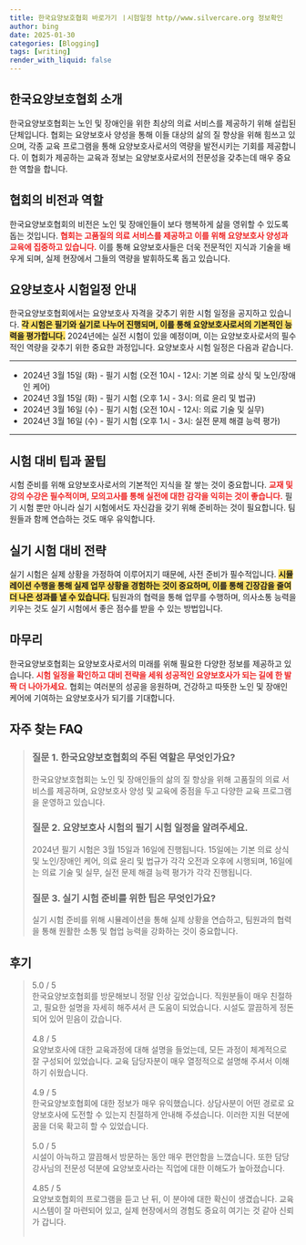 ```yaml
---
title: 한국요양보호협회 바로가기 ㅣ시험일정 http//www.silvercare.org 정보확인
author: bing
date: 2025-01-30
categories: [Blogging]
tags: [writing]
render_with_liquid: false
---
```



<h2 id='한국요양보호협회 소개'>한국요양보호협회 소개</h2>

<p>한국요양보호협회는 노인 및 장애인을 위한 최상의 의료 서비스를 제공하기 위해 설립된 단체입니다. 협회는 요양보호사 양성을 통해 이들 대상의 삶의 질 향상을 위해 힘쓰고 있으며, 각종 교육 프로그램을 통해 요양보호사로서의 역량을 발전시키는 기회를 제공합니다. 이 협회가 제공하는 교육과 정보는 요양보호사로서의 전문성을 갖추는데 매우 중요한 역할을 합니다. </p>

<h2 id='협회의 비전과 역할'>협회의 비전과 역할</h2>

<p>한국요양보호협회의 비전은 노인 및 장애인들이 보다 행복하게 삶을 영위할 수 있도록 돕는 것입니다. <b><span style="color: #ee2323;">협회는 고품질의 의료 서비스를 제공하고 이를 위해 요양보호사 양성과 교육에 집중하고 있습니다.</span></b> 이를 통해 요양보호사들은 더욱 전문적인 지식과 기술을 배우게 되며, 실제 현장에서 그들의 역량을 발휘하도록 돕고 있습니다.</p>

<h2 id='요양보호사 시험일정 안내'>요양보호사 시험일정 안내</h2>

<p>한국요양보호협회에서는 요양보호사 자격을 갖추기 위한 시험 일정을 공지하고 있습니다. <b><span style="background-color: #ffe066;">각 시험은 필기와 실기로 나누어 진행되며, 이를 통해 요양보호사로서의 기본적인 능력을 평가합니다.</span></b> 2024년에는 실전 시험이 있을 예정이며, 이는 요양보호사로서의 필수적인 역량을 갖추기 위한 중요한 과정입니다. 요양보호사 시험 일정은 다음과 같습니다.</p>

<hr />

<ul>
    <li>2024년 3월 15일 (화) - 필기 시험 (오전 10시 - 12시: 기본 의료 상식 및 노인/장애인 케어)</li>
    <li>2024년 3월 15일 (화) - 필기 시험 (오후 1시 - 3시: 의료 윤리 및 법규)</li>
    <li>2024년 3월 16일 (수) - 필기 시험 (오전 10시 - 12시: 의료 기술 및 실무)</li>
    <li>2024년 3월 16일 (수) - 필기 시험 (오후 1시 - 3시: 실전 문제 해결 능력 평가)</li>
</ul>

<hr />

<h2 id='시험 대비 팁과 꿀팁'>시험 대비 팁과 꿀팁</h2>

<p>시험 준비를 위해 요양보호사로서의 기본적인 지식을 잘 쌓는 것이 중요합니다. <b><span style="color: #ee2323;">교재 및 강의 수강은 필수적이며, 모의고사를 통해 실전에 대한 감각을 익히는 것이 좋습니다.</span></b> 필기 시험 뿐만 아니라 실기 시험에서도 자신감을 갖기 위해 준비하는 것이 필요합니다. 팀원들과 함께 연습하는 것도 매우 유익합니다.</p>

<h2 id='실기 시험 대비 전략'>실기 시험 대비 전략</h2>

<p>실기 시험은 실제 상황을 가정하여 이루어지기 때문에, 사전 준비가 필수적입니다. <b><span style="background-color: #ffe066;">시뮬레이션 수행을 통해 실제 업무 상황을 경험하는 것이 중요하며, 이를 통해 긴장감을 줄여 더 나은 성과를 낼 수 있습니다.</span></b> 팀원과의 협력을 통해 업무를 수행하며, 의사소통 능력을 키우는 것도 실기 시험에서 좋은 점수를 받을 수 있는 방법입니다.</p>

<h2 id='마무리'>마무리</h2>

<p>한국요양보호협회는 요양보호사로서의 미래를 위해 필요한 다양한 정보를 제공하고 있습니다. <b><span style="color: #ee2323;">시험 일정을 확인하고 대비 전략을 세워 성공적인 요양보호사가 되는 길에 한 발짝 더 나아가세요.</span></b> 협회는 여러분의 성공을 응원하며, 건강하고 따뜻한 노인 및 장애인 케어에 기여하는 요양보호사가 되기를 기대합니다.</p>


<h2 id='자주_찾는_FAQ'>자주 찾는 FAQ</h2>
<div itemscope="" itemtype="https://schema.org/FAQPage"> 
<blockquote> 
<div itemscope="" itemprop="mainEntity" itemtype="https://schema.org/Question"> 
<h3 itemprop="name">질문 1. 한국요양보호협회의 주된 역할은 무엇인가요?</h3> 
<div itemscope="" itemprop="acceptedAnswer" itemtype="https://schema.org/Answer"> 
<span itemprop="text"> 
<p>한국요양보호협회는 노인 및 장애인들의 삶의 질 향상을 위해 고품질의 의료 서비스를 제공하며, 요양보호사 양성 및 교육에 중점을 두고 다양한 교육 프로그램을 운영하고 있습니다.</p> 
</span> 
</div> 
</div> 

<div itemscope="" itemprop="mainEntity" itemtype="https://schema.org/Question"> 
<h3 itemprop="name">질문 2. 요양보호사 시험의 필기 시험 일정을 알려주세요.</h3> 
<div itemscope="" itemprop="acceptedAnswer" itemtype="https://schema.org/Answer"> 
<span itemprop="text"> 
<p>2024년 필기 시험은 3월 15일과 16일에 진행됩니다. 15일에는 기본 의료 상식 및 노인/장애인 케어, 의료 윤리 및 법규가 각각 오전과 오후에 시행되며, 16일에는 의료 기술 및 실무, 실전 문제 해결 능력 평가가 각각 진행됩니다.</p> 
</span> 
</div> 
</div> 

<div itemscope="" itemprop="mainEntity" itemtype="https://schema.org/Question"> 
<h3 itemprop="name">질문 3. 실기 시험 준비를 위한 팁은 무엇인가요?</h3> 
<div itemscope="" itemprop="acceptedAnswer" itemtype="https://schema.org/Answer"> 
<span itemprop="text"> 
<p>실기 시험 준비를 위해 시뮬레이션을 통해 실제 상황을 연습하고, 팀원과의 협력을 통해 원활한 소통 및 협업 능력을 강화하는 것이 중요합니다.</p> 
</span> 
</div> 
</div> 
</blockquote> 
</div>
<h2 id='후기'>후기</h2>
<div itemscope itemtype="https://schema.org/Product">
  <blockquote>
  <div itemprop="review" itemscope itemtype="https://schema.org/Review">
      <div itemprop="reviewRating" itemscope itemtype="https://schema.org/Rating"> <span itemprop="ratingValue">5.0</span> / <span itemprop="bestRating">5</span> </div>
      <span itemprop="reviewBody">한국요양보호협회를 방문해보니 정말 인상 깊었습니다. 직원분들이 매우 친절하고, 필요한 설명을 자세히 해주셔서 큰 도움이 되었습니다. 시설도 깔끔하게 정돈되어 있어 믿음이 갔습니다.</span>
  </div>
  <br>
  <div itemprop="review" itemscope itemtype="https://schema.org/Review">
      <div itemprop="reviewRating" itemscope itemtype="https://schema.org/Rating"> <span itemprop="ratingValue">4.8</span> / <span itemprop="bestRating">5</span> </div>
      <span itemprop="reviewBody">요양보호사에 대한 교육과정에 대해 설명을 들었는데, 모든 과정이 체계적으로 잘 구성되어 있었습니다. 교육 담당자분이 매우 열정적으로 설명해 주셔서 이해하기 쉬웠습니다.</span>
  </div>
  <br>
  <div itemprop="review" itemscope itemtype="https://schema.org/Review">
      <div itemprop="reviewRating" itemscope itemtype="https://schema.org/Rating"> <span itemprop="ratingValue">4.9</span> / <span itemprop="bestRating">5</span> </div>
      <span itemprop="reviewBody">한국요양보호협회에 대한 정보가 매우 유익했습니다. 상담사분이 어떤 경로로 요양보호사에 도전할 수 있는지 친절하게 안내해 주셨습니다. 이러한 지원 덕분에 꿈을 더욱 확고히 할 수 있었습니다.</span>
  </div>
  <br>
  <div itemprop="review" itemscope itemtype="https://schema.org/Review">
      <div itemprop="reviewRating" itemscope itemtype="https://schema.org/Rating"> <span itemprop="ratingValue">5.0</span> / <span itemprop="bestRating">5</span> </div>
      <span itemprop="reviewBody">시설이 아늑하고 깔끔해서 방문하는 동안 매우 편안함을 느꼈습니다. 또한 담당 강사님의 전문성 덕분에 요양보호사라는 직업에 대한 이해도가 높아졌습니다.</span>
  </div>
  <br>
  <div itemprop="review" itemscope itemtype="https://schema.org/Review">
      <div itemprop="reviewRating" itemscope itemtype="https://schema.org/Rating"> <span itemprop="ratingValue">4.85</span> / <span itemprop="bestRating">5</span> </div>
      <span itemprop="reviewBody">요양보호협회의 프로그램을 듣고 난 뒤, 이 분야에 대한 확신이 생겼습니다. 교육 시스템이 잘 마련되어 있고, 실제 현장에서의 경험도 중요히 여기는 것 같아 신뢰가 갑니다.</span>
  </div>
  <br>
  </blockquote>
</div>
